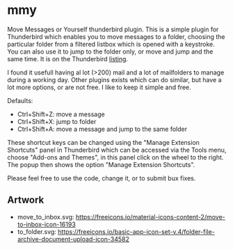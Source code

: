 # mmy
Move Messages or Yourself thunderbird plugin. 
This is a simple plugin for Thunderbird which enables you to move messages to a folder, choosing the particular folder from a filtered listbox which is opened with a keystroke. You can also use it to jump to the folder only, or move and jump and the same time. It is on the Thunderbird [listing](https://addons.thunderbird.net/en-US/thunderbird/addon/move-messages/).

I found it usefull having al lot (>200) mail and a lot of mailfolders to manage during a working day. Other plugins exists which can do similar, but have a lot more options, or are not free. I like to keep it simple and free.

Defaults:
* Ctrl+Shift+Z: move a message
* Ctrl+Shift+X: jump to folder
* Ctrl+Shift+A: move a message and jump to the same folder

These shortcut keys can be changed using the "Manage Extension Shortcuts" panel in Thunderbird which can be accessed via the Tools menu, choose "Add-ons and Themes", in this panel click on the wheel to the right. The popup then shows the option "Manage Extension Shortcuts".

Please feel free to use the code, change it, or to submit bux fixes. 

## Artwork

* move_to_inbox.svg: https://freeicons.io/material-icons-content-2/move-to-inbox-icon-16193
* to_folder.svg: https://freeicons.io/basic-app-icon-set-v.4/folder-file-archive-document-upload-icon-34582

